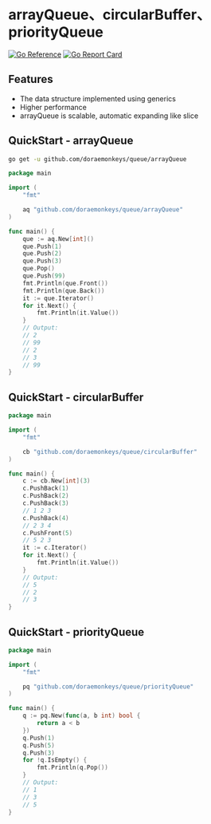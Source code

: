 

# arrayQueue、circularBuffer、priorityQueue

[![Go Reference](https://pkg.go.dev/badge/github.com/doraemonkeys/queue.svg)](https://pkg.go.dev/github.com/doraemonkeys/queue) [![Go Report Card](https://goreportcard.com/badge/github.com/doraemonkeys/queue)](https://goreportcard.com/report/github.com/doraemonkeys/queue)

## Features

- The data structure implemented using generics
- Higher performance
- arrayQueue is scalable, automatic expanding like slice

## QuickStart - arrayQueue

```bash
go get -u github.com/doraemonkeys/queue/arrayQueue
```



```go
package main

import (
	"fmt"

	aq "github.com/doraemonkeys/queue/arrayQueue"
)

func main() {
	que := aq.New[int]()
	que.Push(1)
	que.Push(2)
	que.Push(3)
	que.Pop()
	que.Push(99)
	fmt.Println(que.Front())
	fmt.Println(que.Back())
	it := que.Iterator()
	for it.Next() {
		fmt.Println(it.Value())
	}
	// Output:
	// 2
	// 99
	// 2
	// 3
	// 99
}
```



## QuickStart - circularBuffer

```go
package main

import (
	"fmt"

	cb "github.com/doraemonkeys/queue/circularBuffer"
)

func main() {
	c := cb.New[int](3)
	c.PushBack(1)
	c.PushBack(2)
	c.PushBack(3)
	// 1 2 3
	c.PushBack(4)
	// 2 3 4
	c.PushFront(5)
	// 5 2 3
	it := c.Iterator()
	for it.Next() {
		fmt.Println(it.Value())
	}
	// Output:
	// 5
	// 2
	// 3
}
```



## QuickStart - priorityQueue

```go
package main

import (
	"fmt"

	pq "github.com/doraemonkeys/queue/priorityQueue"
)

func main() {
	q := pq.New(func(a, b int) bool {
		return a < b
	})
	q.Push(1)
	q.Push(5)
	q.Push(3)
	for !q.IsEmpty() {
		fmt.Println(q.Pop())
	}
	// Output:
	// 1
	// 3
	// 5
}
```











